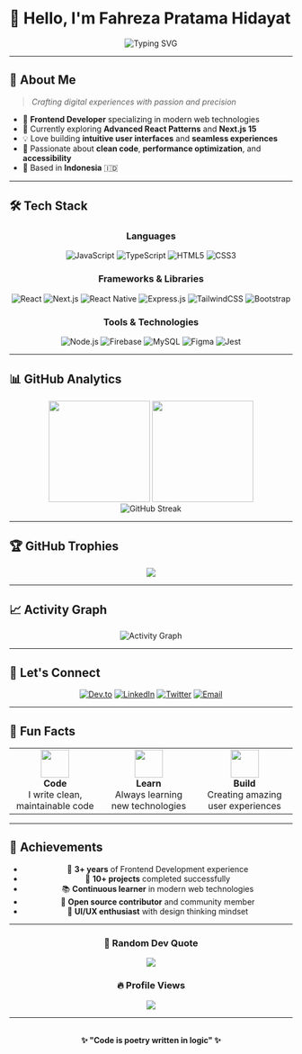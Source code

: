 # 👋 Hello, I'm Fahreza Pratama Hidayat

<div align="center">
  <img src="https://readme-typing-svg.herokuapp.com?font=Fira+Code&size=22&duration=3000&pause=1000&color=36BCF7&center=true&vCenter=true&width=600&lines=Frontend+Developer+from+Indonesia;Passionate+about+Clean+Code;Building+Amazing+User+Experiences" alt="Typing SVG" />
</div>

---

## 🚀 About Me

> *Crafting digital experiences with passion and precision*

- 🎯 **Frontend Developer** specializing in modern web technologies
- 🌱 Currently exploring **Advanced React Patterns** and **Next.js 15**
- 💡 Love building **intuitive user interfaces** and **seamless experiences**
- 🎨 Passionate about **clean code**, **performance optimization**, and **accessibility**
- 📍 Based in **Indonesia** 🇮🇩

---

## 🛠️ Tech Stack

<div align="center">

### Languages
![JavaScript](https://img.shields.io/badge/JavaScript-F7DF1E?style=for-the-badge&logo=javascript&logoColor=black)
![TypeScript](https://img.shields.io/badge/TypeScript-007ACC?style=for-the-badge&logo=typescript&logoColor=white)
![HTML5](https://img.shields.io/badge/HTML5-E34F26?style=for-the-badge&logo=html5&logoColor=white)
![CSS3](https://img.shields.io/badge/CSS3-1572B6?style=for-the-badge&logo=css3&logoColor=white)

### Frameworks & Libraries
![React](https://img.shields.io/badge/React-20232A?style=for-the-badge&logo=react&logoColor=61DAFB)
![Next.js](https://img.shields.io/badge/Next.js-000000?style=for-the-badge&logo=nextdotjs&logoColor=white)
![React Native](https://img.shields.io/badge/React_Native-20232A?style=for-the-badge&logo=react&logoColor=61DAFB)
![Express.js](https://img.shields.io/badge/Express.js-000000?style=for-the-badge&logo=express&logoColor=white)
![TailwindCSS](https://img.shields.io/badge/Tailwind_CSS-38B2AC?style=for-the-badge&logo=tailwind-css&logoColor=white)
![Bootstrap](https://img.shields.io/badge/Bootstrap-563D7C?style=for-the-badge&logo=bootstrap&logoColor=white)

### Tools & Technologies
![Node.js](https://img.shields.io/badge/Node.js-43853D?style=for-the-badge&logo=node.js&logoColor=white)
![Firebase](https://img.shields.io/badge/Firebase-039BE5?style=for-the-badge&logo=Firebase&logoColor=white)
![MySQL](https://img.shields.io/badge/MySQL-00000F?style=for-the-badge&logo=mysql&logoColor=white)
![Figma](https://img.shields.io/badge/Figma-F24E1E?style=for-the-badge&logo=figma&logoColor=white)
![Jest](https://img.shields.io/badge/Jest-323330?style=for-the-badge&logo=Jest&logoColor=white)

</div>

---

## 📊 GitHub Analytics

<div align="center">
  <img height="180em" src="https://github-readme-stats.vercel.app/api?username=fahrezapratamahidayat&show_icons=true&theme=tokyonight&include_all_commits=true&count_private=true&hide_border=true&bg_color=0D1117"/>
  <img height="180em" src="https://github-readme-stats.vercel.app/api/top-langs/?username=fahrezapratamahidayat&layout=compact&langs_count=8&theme=tokyonight&hide_border=true&bg_color=0D1117"/>
</div>

<div align="center">
  <img src="https://github-readme-streak-stats.herokuapp.com/?user=fahrezapratamahidayat&theme=tokyonight&hide_border=true&background=0D1117" alt="GitHub Streak" />
</div>

---

## 🏆 GitHub Trophies

<div align="center">
  <img src="https://github-profile-trophy.vercel.app/?username=fahrezapratamahidayat&theme=tokyonight&no-frame=true&no-bg=true&margin-w=4&row=1" />
</div>

---

## 📈 Activity Graph

<div align="center">
  <img src="https://github-readme-activity-graph.vercel.app/graph?username=fahrezapratamahidayat&bg_color=0D1117&color=36BCF7&line=36BCF7&point=FFFFFF&area=true&hide_border=true" alt="Activity Graph" />
</div>

---

## 🤝 Let's Connect

<div align="center">
  
[![Dev.to](https://img.shields.io/badge/dev.to-0A0A0A?style=for-the-badge&logo=devdotto&logoColor=white)](https://dev.to/fahrezapratamahidayat)
[![LinkedIn](https://img.shields.io/badge/LinkedIn-0077B5?style=for-the-badge&logo=linkedin&logoColor=white)](https://linkedin.com/in/fahrezapratamahidayat)
[![Twitter](https://img.shields.io/badge/Twitter-1DA1F2?style=for-the-badge&logo=twitter&logoColor=white)](https://twitter.com/fahrezapratama)
[![Email](https://img.shields.io/badge/Email-D14836?style=for-the-badge&logo=gmail&logoColor=white)](mailto:fahrezapratamah@gmail.com)

</div>

---

## 🎉 Fun Facts

<div align="center">
  
<table>
  <tr>
    <td align="center">
      <img src="https://media.giphy.com/media/WUlplcMpOCEmTGBtBW/giphy.gif" width="50">
      <br>
      <strong>Code</strong>
      <br>
      I write clean, maintainable code
    </td>
    <td align="center">
      <img src="https://media.giphy.com/media/VbnUQpnihPSIgIXuZv/giphy.gif" width="50">
      <br>
      <strong>Learn</strong>
      <br>
      Always learning new technologies
    </td>
    <td align="center">
      <img src="https://media.giphy.com/media/LnQjpWaON8nhr21vNW/giphy.gif" width="50">
      <br>
      <strong>Build</strong>
      <br>
      Creating amazing user experiences
    </td>
  </tr>
</table>

</div>

---

## 🏅 Achievements

<div align="center">
  
- 🎯 **3+ years** of Frontend Development experience
- 🚀 **10+ projects** completed successfully
- 📚 **Continuous learner** in modern web technologies
- 🤝 **Open source contributor** and community member
- 🎨 **UI/UX enthusiast** with design thinking mindset

</div>

---

<div align="center">
  
### 💭 Random Dev Quote
![](https://quotes-github-readme.vercel.app/api?type=horizontal&theme=tokyonight)

### 🔥 Profile Views
![](https://komarev.com/ghpvc/?username=fahrezapratamahidayat&label=Profile%20views&color=0e75b6&style=flat)

---

<img src="https://raw.githubusercontent.com/andreasbm/readme/master/assets/lines/colored.png" width="100%" height="3">

**✨ "Code is poetry written in logic" ✨**

</div>
